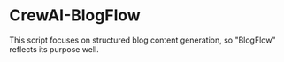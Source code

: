 # CrewAI-BlogFlow
This script focuses on structured blog content generation, so "BlogFlow" reflects its purpose well.
